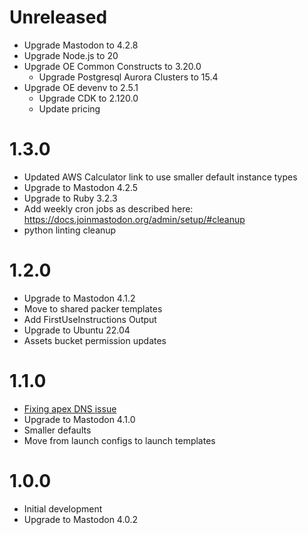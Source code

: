 # Unreleased

* Upgrade Mastodon to 4.2.8
* Upgrade Node.js to 20
* Upgrade OE Common Constructs to 3.20.0
  * Upgrade Postgresql Aurora Clusters to 15.4
* Upgrade OE devenv to 2.5.1
  * Upgrade CDK to 2.120.0
  * Update pricing

# 1.3.0

* Updated AWS Calculator link to use smaller default instance types
* Upgrade to Mastodon 4.2.5
* Upgrade to Ruby 3.2.3
* Add weekly cron jobs as described here: https://docs.joinmastodon.org/admin/setup/#cleanup
* python linting cleanup

# 1.2.0

* Upgrade to Mastodon 4.1.2
* Move to shared packer templates
* Add FirstUseInstructions Output
* Upgrade to Ubuntu 22.04
* Assets bucket permission updates

# 1.1.0

* [Fixing apex DNS issue](https://github.com/ordinaryexperts/aws-marketplace-oe-patterns-cdk-common/issues/5)
* Upgrade to Mastodon 4.1.0
* Smaller defaults
* Move from launch configs to launch templates

# 1.0.0

* Initial development
* Upgrade to Mastodon 4.0.2
